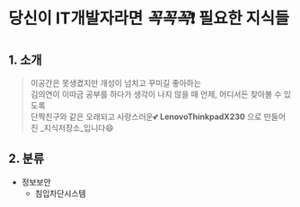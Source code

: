# 당신이 IT개발자라면 _꼭꼭꼭_:exclamation: 필요한 지식들
## 1. 소개
> 이공간은 못생겼지만 개성이 넘치고 꾸미길 좋아하는 <br/>
김의연이 이따금 공부를 하다가 생각이 나지 않을 때 언제, 어디서든 찾아볼 수 있도록<br/> 단짝친구와 같은 오래되고 사랑스러운:two_hearts: __LenovoThinkpadX230__ 으로 만들어진 _지식저장소_입니다:smile:

## 2. 분류

+ 정보보안
  + 침입차단시스템

